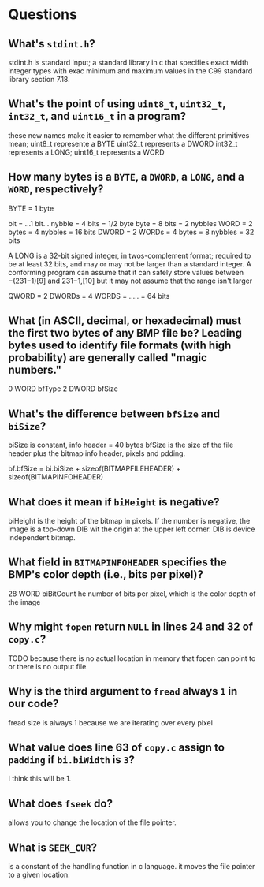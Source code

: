 # Questions

## What's `stdint.h`?

stdint.h is standard input; a standard library in c that specifies exact width integer types with exac minimum and maximum values in the C99 standard library section 7.18.

## What's the point of using `uint8_t`, `uint32_t`, `int32_t`, and `uint16_t` in a program?

these new names make it easier to remember what the different primitives mean;
uint8_t represente a BYTE
uint32_t represents a DWORD
int32_t represents a LONG;
uint16_t represents a WORD


## How many bytes is a `BYTE`, a `DWORD`, a `LONG`, and a `WORD`, respectively?

BYTE = 1 byte

bit = ...1 bit...
nybble = 4 bits = 1/2 byte
byte = 8 bits = 2 nybbles
WORD = 2 bytes = 4 nybbles = 16 bits
DWORD = 2 WORDs = 4 bytes = 8 nybbles = 32 bits

A LONG is a 32-bit signed integer, in twos-complement format; required to be at least 32 bits, and may or may not be larger than a standard integer. A conforming program can assume that it can safely store values between −(231−1)[9] and 231−1,[10] but it may not assume that the range isn't larger


QWORD = 2 DWORDs = 4 WORDS = ..... = 64 bits

## What (in ASCII, decimal, or hexadecimal) must the first two bytes of any BMP file be? Leading bytes used to identify file formats (with high probability) are generally called "magic numbers."

0   WORD    bfType
2   DWORD   bfSize

## What's the difference between `bfSize` and `biSize`?

biSize is constant, info header = 40 bytes
bfSize is the size of the file header plus the bitmap info header, pixels and pdding.

bf.bfSize = bi.biSize + sizeof(BITMAPFILEHEADER) + sizeof(BITMAPINFOHEADER)

## What does it mean if `biHeight` is negative?

biHeight is the height of the bitmap in pixels. If the number is negative, the image is a top-down DIB wit the origin at the upper left corner. DIB is device independent bitmap.

## What field in `BITMAPINFOHEADER` specifies the BMP's color depth (i.e., bits per pixel)?

28  WORD    biBitCount  he number of bits per pixel, which is the color depth of the image

## Why might `fopen` return `NULL` in lines 24 and 32 of `copy.c`?

TODO
because there is no actual location in memory that fopen can point to or there is no output file.

## Why is the third argument to `fread` always `1` in our code?

fread size is always 1 because we are iterating over every pixel

## What value does line 63 of `copy.c` assign to `padding` if `bi.biWidth` is `3`?

I think this will be 1.

## What does `fseek` do?

allows you to change the location of the file pointer.

## What is `SEEK_CUR`?

is a constant of the handling function in c language. it moves the file pointer to a given location.
